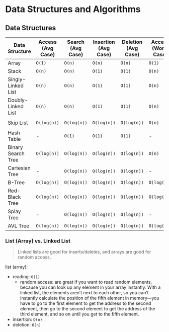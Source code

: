 # Data Structures and Algorithms

## Data Structures

| Data Structure | Access (Avg Case) | Search (Avg Case) | Insertion (Avg Case) | Deletion (Avg Case) | Access (Worst Case) | Search (Worst Case) | Insertion (Worst Case) | Deletion (Worst Case) | Worst Space Complexity |
|---|---|---|---|---|---|---|---|---|---|
| Array | `O(1)` | `O(n)` | `O(n)` | `O(n)` | `O(1)` | `O(n)` | `O(n)` | `O(n)` | `O(n)` |
| Stack | `O(n)` | `O(n)` | `O(1)` | `O(1)` | `O(n)` | `O(n)` | `O(1)` | `O(1)` | `O(n)` |
| Singly-Linked List | `O(n)` | `O(n)` | `O(1)` | `O(1)` | `O(n)` | `O(n)` | `O(1)` | `O(1)` | `O(n)` |
| Doubly-Linked List | `O(n)` | `O(n)` | `O(1)` | `O(1)` | `O(n)` | `O(n)` | `O(1)` | `O(1)` | `O(n)` |
| Skip List | `O(log(n))` | `O(log(n))` | `O(log(n))` | `O(log(n))` | `O(n)` | `O(n)` | `O(n)` | `O(n)` | `O(n log(n))` |
| Hash Table |  -  | `O(1)` | `O(1)` | `O(1)` | - | `O(n)` | `O(n)` | `O(n)` | `O(n)` |
| Binary Search Tree | `O(log(n))` | `O(log(n))` | `O(log(n))` | `O(log(n))` | `O(n)` | `O(n)` | `O(n)` | `O(n)` | `O(n)` |
| Cartesian Tree | - | `O(log(n))` | `O(log(n))` | `O(log(n))` | - | `O(n)` | `O(n)` | `O(n)` | `O(n)` | |
| B-Tree | `O(log(n))` | `O(log(n))` | `O(log(n))` | `O(log(n))` | `O(log(n))` | `O(log(n))` | `O(log(n))` | `O(log(n))` | `O(n)` |
| Red-Black Tree | `O(log(n))` | `O(log(n))` | `O(log(n))` | `O(log(n))` | `O(log(n))` | `O(log(n))` | `O(log(n))` | `O(log(n))` | `O(n)` |
| Splay Tree | - | `O(log(n))` | `O(log(n))` | `O(log(n))` | - | `O(log(n))` | `O(log(n))` | `O(log(n))` | `O(n)` |
| AVL Tree | `O(log(n))` | `O(log(n))` | `O(log(n))` | `O(log(n))` | `O(log(n))` | `O(log(n))` | `O(log(n))` | `O(log(n))` | `O(n)` |

### List (Array) vs. Linked List

> Linked lists are good for inserts/deletes, and arrays are good for random access.

list (array):

- reading: `O(1)`
  - random access: are great if you want to read random elements, because you can look up any
      element in your array instantly. With a linked list, the elements aren’t next to each
      other, so you can’t instantly calculate the position of the fifth element in memory—you
      have to go to the first element to get the address to the second element, then go to the second
      element to get the address of the third element, and so on until you get to the fifth element.
- insertion: `O(n)`
- deletion: `O(n)`
